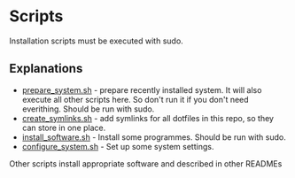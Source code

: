 # Scripts

Installation scripts must be executed with sudo.

## Explanations

- [prepare_system.sh](prepare_system.sh) - prepare recently installed system. It will also execute all other scripts here. So don't run it if you don't need everithing. Should be run with sudo.
- [create_symlinks.sh](create_symlinks.sh) - add symlinks for all dotfiles in this repo, so they can store in one place.
- [install_software.sh](install_software.sh) - Install some programmes. Should be run with sudo.
- [configure_system.sh](configure_system.sh) - Set up some system settings.

Other scripts install appropriate software and described in other READMEs
